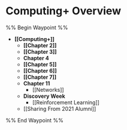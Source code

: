 # Computing+ Overview
%% Begin Waypoint %%
- **[[Computing+]]**
	- **[[Chapter 2]]**
	- **[[Chapter 3]]**
	- **Chapter 4**
	- **[[Chapter 5]]**
	- **[[Chapter 6]]**
	- **[[Chapter 7]]**
	- **Chapter 11**
		- [[Networks]]
	- **Discovery Week**
		- [[Reinforcement Learning]]
	- [[Sharing From 2021 Alumni]]

%% End Waypoint %%